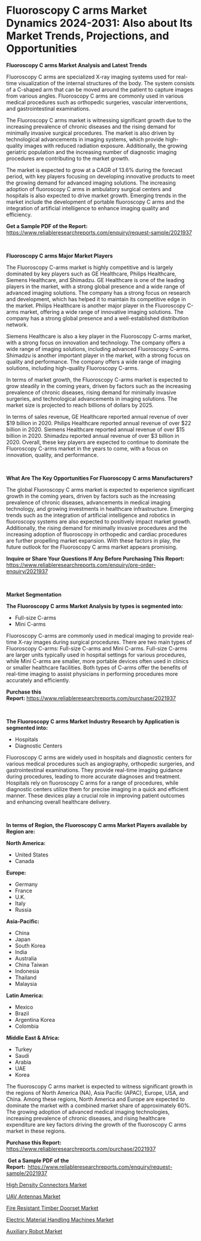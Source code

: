 <p><h1>Fluoroscopy C arms Market Dynamics 2024-2031: Also about Its Market Trends, Projections, and Opportunities</h1></p><p><strong>Fluoroscopy C arms Market Analysis and Latest Trends</strong></p>
<p><p>Fluoroscopy C arms are specialized X-ray imaging systems used for real-time visualization of the internal structures of the body. The system consists of a C-shaped arm that can be moved around the patient to capture images from various angles. Fluoroscopy C arms are commonly used in various medical procedures such as orthopedic surgeries, vascular interventions, and gastrointestinal examinations.</p><p>The Fluoroscopy C arms market is witnessing significant growth due to the increasing prevalence of chronic diseases and the rising demand for minimally invasive surgical procedures. The market is also driven by technological advancements in imaging systems, which provide high-quality images with reduced radiation exposure. Additionally, the growing geriatric population and the increasing number of diagnostic imaging procedures are contributing to the market growth.</p><p>The market is expected to grow at a CAGR of 13.6% during the forecast period, with key players focusing on developing innovative products to meet the growing demand for advanced imaging solutions. The increasing adoption of fluoroscopy C arms in ambulatory surgical centers and hospitals is also expected to drive market growth. Emerging trends in the market include the development of portable fluoroscopy C arms and the integration of artificial intelligence to enhance imaging quality and efficiency.</p></p>
<p><strong>Get a Sample PDF of the Report:&nbsp;</strong> <a href="https://www.reliableresearchreports.com/enquiry/request-sample/2021937">https://www.reliableresearchreports.com/enquiry/request-sample/2021937</a></p>
<p>&nbsp;</p>
<p><strong>Fluoroscopy C arms Major Market Players</strong></p>
<p><p>The Fluoroscopy C-arms market is highly competitive and is largely dominated by key players such as GE Healthcare, Philips Healthcare, Siemens Healthcare, and Shimadzu. GE Healthcare is one of the leading players in the market, with a strong global presence and a wide range of advanced imaging solutions. The company has a strong focus on research and development, which has helped it to maintain its competitive edge in the market. Philips Healthcare is another major player in the Fluoroscopy C-arms market, offering a wide range of innovative imaging solutions. The company has a strong global presence and a well-established distribution network.</p><p>Siemens Healthcare is also a key player in the Fluoroscopy C-arms market, with a strong focus on innovation and technology. The company offers a wide range of imaging solutions, including advanced Fluoroscopy C-arms. Shimadzu is another important player in the market, with a strong focus on quality and performance. The company offers a wide range of imaging solutions, including high-quality Fluoroscopy C-arms.</p><p>In terms of market growth, the Fluoroscopy C-arms market is expected to grow steadily in the coming years, driven by factors such as the increasing prevalence of chronic diseases, rising demand for minimally invasive surgeries, and technological advancements in imaging solutions. The market size is projected to reach billions of dollars by 2025.</p><p>In terms of sales revenue, GE Healthcare reported annual revenue of over $19 billion in 2020. Philips Healthcare reported annual revenue of over $22 billion in 2020. Siemens Healthcare reported annual revenue of over $15 billion in 2020. Shimadzu reported annual revenue of over $3 billion in 2020. Overall, these key players are expected to continue to dominate the Fluoroscopy C-arms market in the years to come, with a focus on innovation, quality, and performance.</p></p>
<p>&nbsp;</p>
<p><strong>What Are The Key Opportunities For Fluoroscopy C arms Manufacturers?</strong></p>
<p><p>The global Fluoroscopy C arms market is expected to experience significant growth in the coming years, driven by factors such as the increasing prevalence of chronic diseases, advancements in medical imaging technology, and growing investments in healthcare infrastructure. Emerging trends such as the integration of artificial intelligence and robotics in fluoroscopy systems are also expected to positively impact market growth. Additionally, the rising demand for minimally invasive procedures and the increasing adoption of fluoroscopy in orthopedic and cardiac procedures are further propelling market expansion. With these factors in play, the future outlook for the Fluoroscopy C arms market appears promising.</p></p>
<p><strong>Inquire or Share Your Questions If Any Before Purchasing This Report:</strong> <a href="https://www.reliableresearchreports.com/enquiry/pre-order-enquiry/2021937">https://www.reliableresearchreports.com/enquiry/pre-order-enquiry/2021937</a></p>
<p>&nbsp;</p>
<p><strong>Market Segmentation</strong></p>
<p><strong>The Fluoroscopy C arms Market Analysis by types is segmented into:</strong></p>
<p><ul><li>Full-size C-arms</li><li>Mini C-arms</li></ul></p>
<p><p>Fluoroscopy C-arms are commonly used in medical imaging to provide real-time X-ray images during surgical procedures. There are two main types of Fluoroscopy C-arms: Full-size C-arms and Mini C-arms. Full-size C-arms are larger units typically used in hospital settings for various procedures, while Mini C-arms are smaller, more portable devices often used in clinics or smaller healthcare facilities. Both types of C-arms offer the benefits of real-time imaging to assist physicians in performing procedures more accurately and efficiently.</p></p>
<p><strong>Purchase this Report:&nbsp;</strong><a href="https://www.reliableresearchreports.com/purchase/2021937">https://www.reliableresearchreports.com/purchase/2021937</a></p>
<p>&nbsp;</p>
<p><strong>The Fluoroscopy C arms Market Industry Research by Application is segmented into:</strong></p>
<p><ul><li>Hospitals</li><li>Diagnostic Centers</li></ul></p>
<p><p>Fluoroscopy C arms are widely used in hospitals and diagnostic centers for various medical procedures such as angiography, orthopedic surgeries, and gastrointestinal examinations. They provide real-time imaging guidance during procedures, leading to more accurate diagnoses and treatment. Hospitals rely on fluoroscopy C arms for a range of procedures, while diagnostic centers utilize them for precise imaging in a quick and efficient manner. These devices play a crucial role in improving patient outcomes and enhancing overall healthcare delivery.</p></p>
<p>&nbsp;</p>
<p><strong>In terms of Region, the Fluoroscopy C arms Market Players available by Region are:</strong></p>
<p>
    <p> <strong> North America: </strong>
        <ul>
            <li>United States</li>
            <li>Canada</li>
        </ul>
        </p> 
    <p> <strong> Europe: </strong>
        <ul>
            <li>Germany</li>
            <li>France</li>
            <li>U.K.</li>
            <li>Italy</li>
            <li>Russia</li>
        </ul>
        </p> 
    <p> <strong> Asia-Pacific: </strong>
        <ul>
            <li>China</li>
            <li>Japan</li>
            <li>South Korea</li>
            <li>India</li>
            <li>Australia</li>
            <li>China Taiwan</li>
            <li>Indonesia</li>
            <li>Thailand</li>
            <li>Malaysia</li>
        </ul>
        </p> 
    <p> <strong> Latin America: </strong>
        <ul>
            <li>Mexico</li>
            <li>Brazil</li>
            <li>Argentina Korea</li>
            <li>Colombia</li>
        </ul>
        </p> 
    <p> <strong> Middle East & Africa: </strong>
        <ul>
            <li>Turkey</li>
            <li>Saudi</li>
            <li>Arabia</li>
            <li>UAE</li>
            <li>Korea</li>
        </ul>
    </p>
    </p>
<p><p>The fluoroscopy C arms market is expected to witness significant growth in the regions of North America (NA), Asia Pacific (APAC), Europe, USA, and China. Among these regions, North America and Europe are expected to dominate the market with a combined market share of approximately 60%. The growing adoption of advanced medical imaging technologies, increasing prevalence of chronic diseases, and rising healthcare expenditure are key factors driving the growth of the fluoroscopy C arms market in these regions.</p></p>
<p><strong>Purchase this Report: </strong><a href="https://www.reliableresearchreports.com/purchase/2021937">https://www.reliableresearchreports.com/purchase/2021937</a></p>
<p>&nbsp;<strong>Get a Sample PDF of the Report:&nbsp;&nbsp;</strong><a href="https://www.reliableresearchreports.com/enquiry/request-sample/2021937">https://www.reliableresearchreports.com/enquiry/request-sample/2021937</a></p>
<p><strong></strong></p>
<p><p><a href="https://view.publitas.com/reportprime-1/high-density-connectors-market-with-the-goal-of-estimating-the-market-size-and-future-growth-potential-of-various-market-segments-based-on-component-applications-end-user-and-region/">High Density Connectors Market</a></p><p><a href="https://view.publitas.com/reportprime-1/uav-antennas-market-size-growth-outlook-from-2024-to-2031-projecting-at-markets-trends-analysis-by-application-regional-outlook-and-revenue/">UAV Antennas Market</a></p><p><a href="https://meowing-canidae-761.notion.site/Fire-Resistant-Timber-Doorset-Market-Size-2024-2031-Global-Industrial-Analysis-Key-Geographical-R-4274ae4f7c2b4717996687da0233de72">Fire Resistant Timber Doorset Market</a></p><p><a href="https://military-diascia-e68.notion.site/Electric-Material-Handling-Machines-Market-Size-Share-Trends-Analysis-Report-By-Application-Regi-73288e415df1462ab0872278da6c77b1">Electric Material Handling Machines Market</a></p><p><a href="https://sudsy-motorcycle-bbc.notion.site/Auxiliary-Robot-Market-Research-Report-Unlocks-Analysis-on-the-Market-Financial-Status-Market-Size--d724a9280c4a482a84e322c792a7a939">Auxiliary Robot Market</a></p></p>